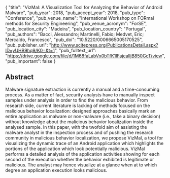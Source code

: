 {
  "title": "VizMal: A Visualization Tool for Analyzing the Behavior of Android Malware",
  "pub_year": 2018,
  "pub_accept_year": 2018,
  "pub_type": "Conference",
  "pub_venue_name": "International Workshop on FORmal methods for Security Engineering",
  "pub_venue_acronym": "ForSE",
  "pub_location_city": "Madeira",
  "pub_location_country": "Portugal",
  "pub_authors": "Bacci, Alessandro; Martinelli, Fabio; Medvet, Eric; Mercaldo, Francesco",
  "pub_doi": "10.5220/0006665005170525",
  "pub_publisher_url": "http://www.scitepress.org/PublicationsDetail.aspx?ID=yUHB9hq9/K0=&t=1",
  "pub_fulltext_url": "https://drive.google.com/file/d/1M68faLabVx0bTfK1IFajealIjB850GcT/view",
  "pub_important": false
}

## Abstract
Malware signature extraction is currently a manual and a time-consuming process. As a matter of fact, security analysts have to manually inspect samples under analysis in order to find the malicious behavior. From research side, current literature is lacking of methods focused on the malicious behavior localization: designed approaches basically mark an entire application as malware or non-malware (i.e., take a binary decision) without knowledge about the malicious behavior localization inside the analysed sample. In this paper, with the twofold aim of assisting the malware analyst in the inspection process and of pushing the research community in malicious behavior localization, we propose VizMal, a tool for visualizing the dynamic trace of an Android application which highlights the portions of the application which look potentially malicious. VizMal performs a detailed analysis of the application activities showing for each second of the execution whether the behavior exhibited is legitimate or malicious. The analyst may hence visualize at a glance when at to which degree an application execution looks malicious.
